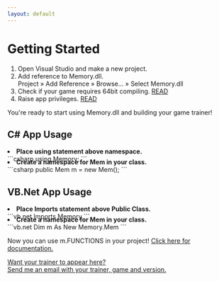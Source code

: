 ```yaml
---
layout: default
---
```


# [](#header-1)Getting Started

1. Open Visual Studio and make a new project.
2. Add reference to Memory.dll.<br><span class="highlight_this">Project</span> » <span class="highlight_this">Add Reference</span> » <span class="highlight_this">Browse...</span> » <span class="highlight_this">Select Memory.dll</span>
3. Check if your game requires 64bit compiling. <a href="https://github.com/erfg12/memory.dll/wiki/64bit-Games" target="_BLANK">READ</a>
4. Raise app privileges. <a href="https://github.com/erfg12/memory.dll/wiki/Administrative-Privileges" target="_BLANK">READ</a>

You're ready to start using Memory.dll and building your game trainer!

## [](#header-1)C# App Usage

<li style="font-weight:bold;">Place using statement above namespace.</li>
```csharp
using Memory;
```
<li style="font-weight:bold;margin-top:-10px;">Create a namespace for Mem in your class.</li>
```csharp
public Mem m = new Mem();
```

## [](#header-1)VB.Net App Usage

<li style="font-weight:bold;">Place Imports statement above Public Class.</li>
```vb.net
Imports Memory
```
<li style="font-weight:bold;margin-top:-10px;">Create a namespace for Mem in your class.</li>
```vb.net
Dim m As New Memory.Mem
```

Now you can use m.FUNCTIONS in your project! <a href="https://github.com/erfg12/memory.dll/wiki" target="_BLANK">Click here for documentation.</a>

<a href="mailto:newgmobile@gmail.com" target="_BLANK">Want your trainer to appear here?<br>Send me an email with your trainer, game and version.</a>